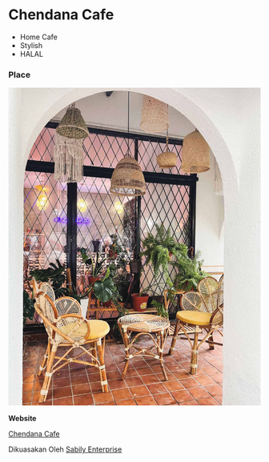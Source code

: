 # Chendana Cafe

- Home Cafe
- Stylish
- HALAL

### Place

![](https://github.com/maui2023/chendana-cafe/blob/core/assets/img/cendana.jpg)

**Website**

[Chendana Cafe](https://order.wasap.tk/chendana-cafe "Chendana Cafe")

Dikuasakan Oleh [Sabily Enterprise](https://sabily.info/web "Sabily Enterprise")